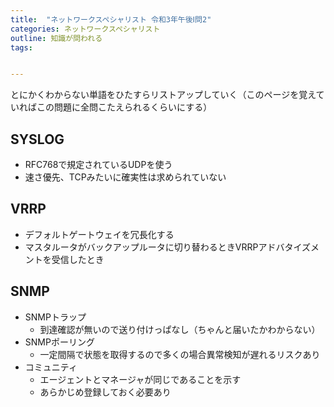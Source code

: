 ```yaml
---
title:  "ネットワークスペシャリスト 令和3年午後Ⅰ問2"
categories: ネットワークスペシャリスト
outline: 知識が問われる
tags:


---
```



とにかくわからない単語をひたすらリストアップしていく（このページを覚えていればこの問題に全問こたえられるくらいにする）


## SYSLOG

- RFC768で規定されているUDPを使う
- 速さ優先、TCPみたいに確実性は求められていない

## VRRP

- デフォルトゲートウェイを冗長化する
- マスタルータがバックアップルータに切り替わるときVRRPアドバタイズメントを受信したとき

## SNMP

- SNMPトラップ
  - 到達確認が無いので送り付けっぱなし（ちゃんと届いたかわからない）
- SNMPポーリング
  - 一定間隔で状態を取得するので多くの場合異常検知が遅れるリスクあり
- コミュニティ
  - エージェントとマネージャが同じであることを示す
  - あらかじめ登録しておく必要あり
